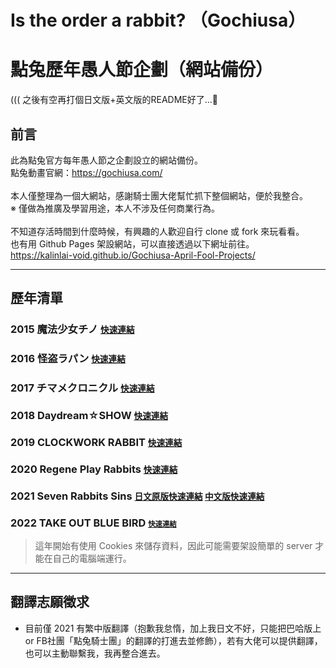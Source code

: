# Is the order a rabbit? （Gochiusa）
# 點兔歷年愚人節企劃（網站備份）
((( 之後有空再打個日文版+英文版的README好了...🤔

## 前言
此為點兔官方每年愚人節之企劃設立的網站備份。<br>
點兔動畫官網：https://gochiusa.com/<br>
<br>
本人僅整理為一個大網站，感謝騎士團大佬幫忙抓下整個網站，便於我整合。<br>
※ 僅做為推廣及學習用途，本人不涉及任何商業行為。<br>
<br>
不知道存活時間到什麼時候，有興趣的人歡迎自行 clone 或 fork 來玩看看。<br>
也有用 Github Pages 架設網站，可以直接透過以下網址前往。<br>
https://kalinlai-void.github.io/Gochiusa-April-Fool-Projects/<br>

---
## 歷年清單

### 2015 魔法少女チノ <small>[快速連結](https://kalinlai-void.github.io/Gochiusa-April-Fool-Projects/gochiusa2015/index.html)</small>

### 2016 怪盗ラパン <small>[快速連結](https://kalinlai-void.github.io/Gochiusa-April-Fool-Projects/gochiusa2016/index.html)</small>

### 2017 チマメクロニクル <small>[快速連結](https://kalinlai-void.github.io/Gochiusa-April-Fool-Projects/gochiusa2017/index.html) </small>

### 2018 Daydream☆SHOW <small>[快速連結](https://kalinlai-void.github.io/Gochiusa-April-Fool-Projects/gochiusa2018/index.html)</small>

### 2019 CLOCKWORK RABBIT <small>[快速連結](https://kalinlai-void.github.io/Gochiusa-April-Fool-Projects/gochiusa2019/index.html)</small>

### 2020 Regene Play Rabbits <small>[快速連結](https://kalinlai-void.github.io/Gochiusa-April-Fool-Projects/gochiusa2020/index.html)</small>

### 2021 Seven Rabbits Sins <small>[日文原版快速連結](https://kalinlai-void.github.io/Gochiusa-April-Fool-Projects/gochiusa2021/ja/index.html) </small> <small>[中文版快速連結](https://kalinlai-void.github.io/Gochiusa-April-Fool-Projects/gochiusa2021/zh-tw/index.html)</small>

### 2022 TAKE OUT BLUE BIRD <small><small>[快速連結](https://kalinlai-void.github.io/Gochiusa-April-Fool-Projects/gochiusa2022/ja/index.html)</small></small>
> 這年開始有使用 Cookies 來儲存資料，因此可能需要架設簡單的 server 才能在自己的電腦端運行。

---
## 翻譯志願徵求
- 目前僅 2021 有繁中版翻譯（抱歉我怠惰，加上我日文不好，只能把巴哈版上 or FB社團「點兔騎士團」的翻譯的打進去並修飾），若有大佬可以提供翻譯，也可以主動聯繫我，我再整合進去。